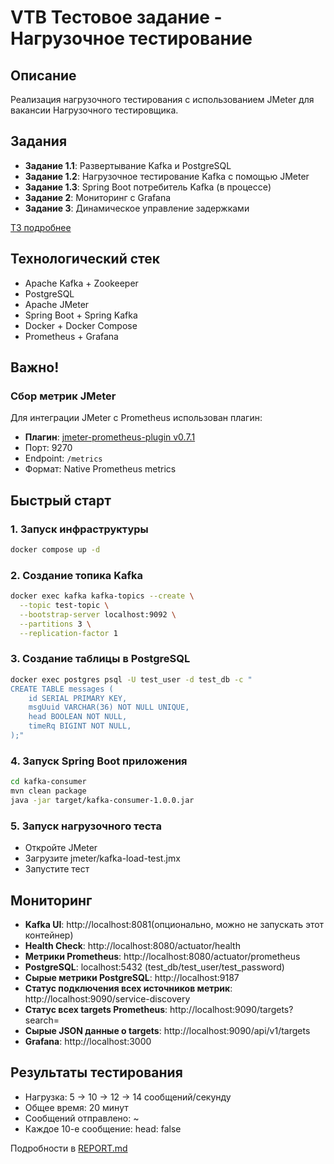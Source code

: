 # VTB Тестовое задание - Нагрузочное тестирование

## Описание
Реализация нагрузочного тестирования с использованием JMeter для вакансии Нагрузочного тестировщика. 

## Задания
- **Задание 1.1**: Развертывание Kafka и PostgreSQL
- **Задание 1.2**: Нагрузочное тестирование Kafka с помощью JMeter
- **Задание 1.3**: Spring Boot потребитель Kafka (в процессе)
- **Задание 2**: Мониторинг с Grafana
- **Задание 3**: Динамическое управление задержками
  
[ТЗ подробнее](./VTB_test_task/Тестовое_задание.docx)

## Технологический стек
- Apache Kafka + Zookeeper
- PostgreSQL
- Apache JMeter
- Spring Boot + Spring Kafka
- Docker + Docker Compose
- Prometheus + Grafana

## Важно!

### Сбор метрик JMeter
Для интеграции JMeter с Prometheus использован плагин:
- **Плагин**:  [jmeter-prometheus-plugin v0.7.1](https://github.com/topics/jmeter-plugin)
- Порт: 9270
- Endpoint: `/metrics`
- Формат: Native Prometheus metrics
  
## Быстрый старт

### 1. Запуск инфраструктуры
```bash
docker compose up -d
```

### 2. Создание топика Kafka
```bash
docker exec kafka kafka-topics --create \
  --topic test-topic \
  --bootstrap-server localhost:9092 \
  --partitions 3 \
  --replication-factor 1
  ```

### 3. Создание таблицы в PostgreSQL

```bash
docker exec postgres psql -U test_user -d test_db -c "
CREATE TABLE messages (
    id SERIAL PRIMARY KEY,
    msgUuid VARCHAR(36) NOT NULL UNIQUE,
    head BOOLEAN NOT NULL,
    timeRq BIGINT NOT NULL,
);"
```

### 4. Запуск Spring Boot приложения
 ```bash
 cd kafka-consumer
mvn clean package
java -jar target/kafka-consumer-1.0.0.jar
```

### 5. Запуск нагрузочного теста
 
- Откройте JMeter
- Загрузите jmeter/kafka-load-test.jmx
- Запустите тест

##  Мониторинг

- **Kafka UI**: http://localhost:8081(опционально, можно не запускать этот контейнер)
- **Health Check**: http://localhost:8080/actuator/health
- **Метрики Prometheus**: http://localhost:8080/actuator/prometheus
- **PostgreSQL**: localhost:5432 (test_db/test_user/test_password)
- **Cырые метрики PostgreSQL**: http://localhost:9187
- **Cтатус подключения всех источников метрик**: http://localhost:9090/service-discovery
- **Cтатус всех targets Prometheus**: http://localhost:9090/targets?search=
- **Cырые JSON данные о targets**: http://localhost:9090/api/v1/targets
- **Grafana**: http://localhost:3000





## Результаты тестирования
- Нагрузка: 5 -> 10 -> 12 -> 14 сообщений/секунду
- Общее время: 20 минут
- Сообщений отправлено: ~
- Каждое 10-е сообщение: head: false

Подробности в [REPORT.md](./VTB_test_task/REPORT.md)
